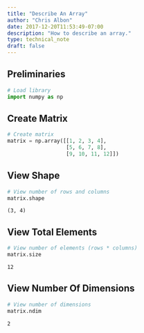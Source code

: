 ```yaml
---
title: "Describe An Array"
author: "Chris Albon"
date: 2017-12-20T11:53:49-07:00
description: "How to describe an array."
type: technical_note
draft: false
---
```

## Preliminaries


```python
# Load library
import numpy as np
```

## Create Matrix


```python
# Create matrix
matrix = np.array([[1, 2, 3, 4],
                   [5, 6, 7, 8],
                   [9, 10, 11, 12]])
```

## View Shape


```python
# View number of rows and columns
matrix.shape
```




    (3, 4)



## View Total Elements


```python
# View number of elements (rows * columns)
matrix.size
```




    12



## View Number Of Dimensions


```python
# View number of dimensions
matrix.ndim
```




    2



